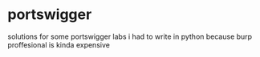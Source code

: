 # portswigger
solutions for some portswigger labs i had to write in python because burp proffesional is kinda expensive
